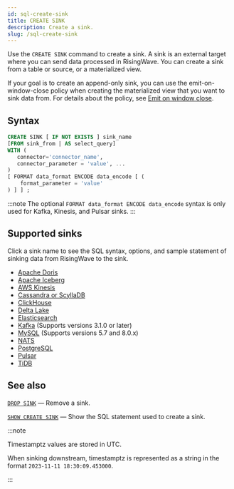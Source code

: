 ```yaml
---
id: sql-create-sink
title: CREATE SINK
description: Create a sink.
slug: /sql-create-sink
---
```

<head>
  <link rel="canonical" href="https://docs.risingwave.com/docs/current/sql-create-sink/" />
</head>

Use the `CREATE SINK` command to create a sink. A sink is an external target where you can send data processed in RisingWave. You can create a sink from a table or source, or a materialized view.

If your goal is to create an append-only sink, you can use the emit-on-window-close policy when creating the materialized view that you want to sink data from. For details about the policy, see [Emit on window close](/transform/emit-on-window-close.md).

## Syntax

```sql
CREATE SINK [ IF NOT EXISTS ] sink_name
[FROM sink_from | AS select_query]
WITH (
   connector='connector_name',
   connector_parameter = 'value', ...
)
[ FORMAT data_format ENCODE data_encode [ (
    format_parameter = 'value'
) ] ] ;
```

:::note
The optional `FORMAT data_format ENCODE data_encode` syntax is only used for Kafka, Kinesis, and Pulsar sinks.
:::

## Supported sinks

Click a sink name to see the SQL syntax, options, and sample statement of sinking data from RisingWave to the sink.

* [Apache Doris](/guides/sink-to-doris.md)
* [Apache Iceberg](/guides/sink-to-iceberg.md)
* [AWS Kinesis](/guides/sink-to-aws-kinesis.md)
* [Cassandra or ScyllaDB](/guides/sink-to-cassandra.md)
* [ClickHouse](/guides/sink-to-clickhouse.md)
* [Delta Lake](/guides/sink-to-delta-lake.md)
* [Elasticsearch](/guides/sink-to-elasticsearch.md)
* [Kafka](/guides/create-sink-kafka.md) (Supports versions 3.1.0 or later)
* [MySQL](/guides/sink-to-mysql.md) (Supports versions 5.7 and 8.0.x)
* [NATS](/guides/sink-to-nats.md)
* [PostgreSQL](/guides/sink-to-postgres.md)
* [Pulsar](/guides/sink-to-pulsar.md)
* [TiDB](/guides/sink-to-tidb.md)


## See also

[`DROP SINK`](sql-drop-sink.md) — Remove a sink.

[`SHOW CREATE SINK`](sql-show-create-sink.md) — Show the SQL statement used to create a sink.

:::note

Timestamptz values are stored in UTC.

When sinking downstream, timestamptz is represented as a string in the format `2023-11-11 18:30:09.453000`.

:::
